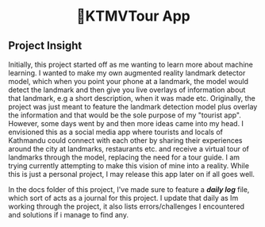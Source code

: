 
# <h1 align="center">📍KTMVTour App</h1>

## Project Insight
Initially, this project started off as me wanting to learn more about machine learning. I wanted to make my own augmented reality landmark detector model, which when you point your phone at a landmark, the model would detect the landmark and then give you live overlays of information about that landmark, e.g a short description, when it was made etc. Originally, the project was just meant to feature the landmark detection model plus overlay the information and that would be the sole purpose of my "tourist app". However, some days went by and then more ideas came into my head. I envisioned this as a social media app where tourists and locals of Kathmandu could connect with each other by sharing their experiences around the city at landmarks, restaurants etc. and receive a virtual tour of landmarks through the model, replacing the need for a tour guide. I am trying currently attempting to make this vision of mine into a reality. While this is just a personal project, I may release this app later on if all goes well.

In the docs folder of this project, I've made sure to feature a **_daily log_** file, which sort of acts as a journal for this project. I update that daily as Im working through the project, it also lists errors/challenges I encountered and solutions if i manage to find any.